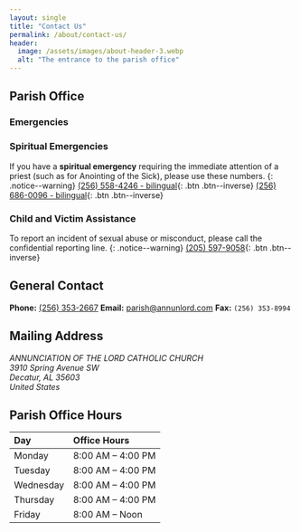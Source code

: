 ```yaml
---
layout: single
title: "Contact Us"
permalink: /about/contact-us/
header:
  image: /assets/images/about-header-3.webp
  alt: "The entrance to the parish office"
---
```


## Parish Office

### Emergencies

### Spiritual Emergencies

If you have a **spiritual emergency** requiring the immediate attention of a priest (such as for Anointing of the Sick), please use these numbers.
{: .notice--warning}
[(256) 558-4246 - bilingual](tel:+1-256-558-4246){: .btn .btn--inverse}
[(256) 686-0096 - bilingual](tel:+1-256-686-0096){: .btn .btn--inverse}

### Child and Victim Assistance
To report an incident of sexual abuse or misconduct, please call the confidential reporting line.
{: .notice--warning}
[(205) 597-9058](tel:+1-205-597-9058){: .btn .btn--inverse}

## General Contact
**Phone:** [(256) 353-2667](tel:+1-256-353-2667)
**Email:** [parish@annunlord.com](mailto:parish@annunlord.com)
**Fax:** `(256) 353-8994`

## Mailing Address
<address>
ANNUNCIATION OF THE LORD CATHOLIC CHURCH<br/> 3910 Spring Avenue SW<br/> Decatur, AL 35603<br/> United States
</address>

## Parish Office Hours

| Day  | Office Hours |
| :--- | :----------- |
| Monday | 8:00 AM – 4:00 PM |
| Tuesday | 8:00 AM – 4:00 PM |
| Wednesday | 8:00 AM – 4:00 PM |
| Thursday | 8:00 AM – 4:00 PM |
| Friday | 8:00 AM – Noon |
